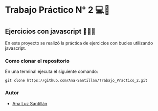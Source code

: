 # Trabajo Práctico N° 2 💻💜
## Ejercicios con javascript 👩🏻‍💻

En este proyecto se realizó la práctica de ejercicios con bucles utilizando javascript.

### Como clonar el repositorio

En una terminal ejecuta el siguiente comando:

```
git clone https://github.com/Ana-Santillan/Trabajo_Practico_2.git
```

### Autor 

- [Ana Luz Santillán](https://www.linkedin.com/in/ana-luz-santillán)
